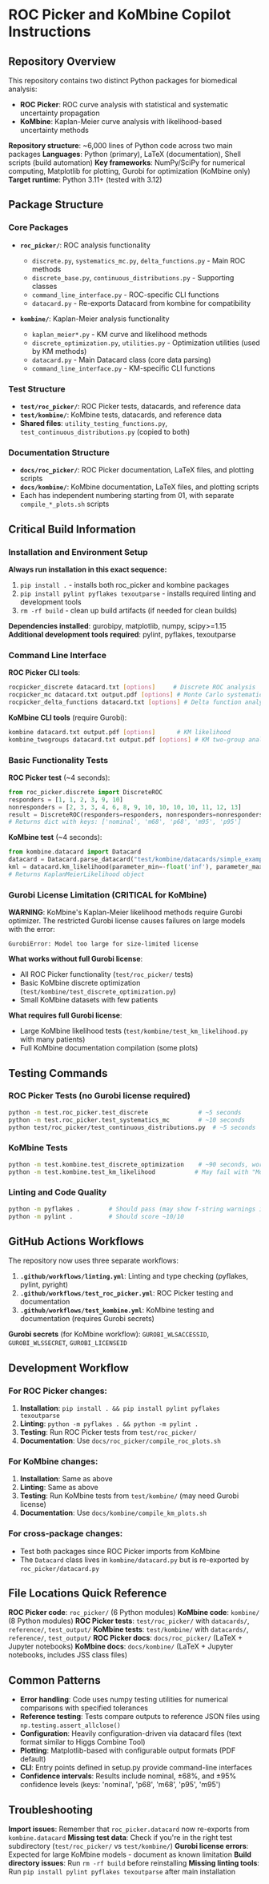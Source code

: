 # ROC Picker and KoMbine Copilot Instructions

## Repository Overview

This repository contains two distinct Python packages for biomedical analysis:

- **ROC Picker**: ROC curve analysis with statistical and systematic uncertainty propagation
- **KoMbine**: Kaplan-Meier curve analysis with likelihood-based uncertainty methods

**Repository structure**: ~6,000 lines of Python code across two main packages
**Languages**: Python (primary), LaTeX (documentation), Shell scripts (build automation)
**Key frameworks**: NumPy/SciPy for numerical computing, Matplotlib for plotting, Gurobi for optimization (KoMbine only)
**Target runtime**: Python 3.11+ (tested with 3.12)

## Package Structure

### Core Packages
- **`roc_picker/`**: ROC analysis functionality
  - `discrete.py`, `systematics_mc.py`, `delta_functions.py` - Main ROC methods
  - `discrete_base.py`, `continuous_distributions.py` - Supporting classes
  - `command_line_interface.py` - ROC-specific CLI functions
  - `datacard.py` - Re-exports Datacard from kombine for compatibility
  
- **`kombine/`**: Kaplan-Meier analysis functionality
  - `kaplan_meier*.py` - KM curve and likelihood methods
  - `discrete_optimization.py`, `utilities.py` - Optimization utilities (used by KM methods)
  - `datacard.py` - Main Datacard class (core data parsing)
  - `command_line_interface.py` - KM-specific CLI functions

### Test Structure
- **`test/roc_picker/`**: ROC Picker tests, datacards, and reference data
- **`test/kombine/`**: KoMbine tests, datacards, and reference data
- **Shared files**: `utility_testing_functions.py`, `test_continuous_distributions.py` (copied to both)

### Documentation Structure  
- **`docs/roc_picker/`**: ROC Picker documentation, LaTeX files, and plotting scripts
- **`docs/kombine/`**: KoMbine documentation, LaTeX files, and plotting scripts
- Each has independent numbering starting from 01, with separate `compile_*_plots.sh` scripts

## Critical Build Information

### Installation and Environment Setup

**Always run installation in this exact sequence:**
1. `pip install .` - installs both roc_picker and kombine packages
2. `pip install pylint pyflakes texoutparse` - installs required linting and development tools
3. `rm -rf build` - clean up build artifacts (if needed for clean builds)

**Dependencies installed**: gurobipy, matplotlib, numpy, scipy>=1.15
**Additional development tools required**: pylint, pyflakes, texoutparse

### Command Line Interface

**ROC Picker CLI tools**:
```bash
rocpicker_discrete datacard.txt [options]     # Discrete ROC analysis
rocpicker_mc datacard.txt output.pdf [options] # Monte Carlo systematics  
rocpicker_delta_functions datacard.txt [options] # Delta function analysis
```

**KoMbine CLI tools** (require Gurobi):
```bash
kombine datacard.txt output.pdf [options]      # KM likelihood 
kombine_twogroups datacard.txt output.pdf [options] # KM two-group analysis
```

### Basic Functionality Tests

**ROC Picker test** (~4 seconds):
```python
from roc_picker.discrete import DiscreteROC
responders = [1, 1, 2, 3, 9, 10]
nonresponders = [2, 3, 3, 4, 6, 8, 9, 10, 10, 10, 10, 11, 12, 13]
result = DiscreteROC(responders=responders, nonresponders=nonresponders).make_plots(npoints=100, yupperlim=20, show=False)
# Returns dict with keys: ['nominal', 'm68', 'p68', 'm95', 'p95']
```

**KoMbine test** (~4 seconds):
```python
from kombine.datacard import Datacard
datacard = Datacard.parse_datacard("test/kombine/datacards/simple_examples/simple_km_few_deaths.txt")
kml = datacard.km_likelihood(parameter_min=-float('inf'), parameter_max=0.45)
# Returns KaplanMeierLikelihood object
```

### Gurobi License Limitation (CRITICAL for KoMbine)

**WARNING**: KoMbine's Kaplan-Meier likelihood methods require Gurobi optimizer. The restricted Gurobi license causes failures on large models with the error:
```
GurobiError: Model too large for size-limited license
```

**What works without full Gurobi license**:
- All ROC Picker functionality (`test/roc_picker/` tests)
- Basic KoMbine discrete optimization (`test/kombine/test_discrete_optimization.py`)
- Small KoMbine datasets with few patients

**What requires full Gurobi license**:
- Large KoMbine likelihood tests (`test/kombine/test_km_likelihood.py` with many patients)
- Full KoMbine documentation compilation (some plots)

## Testing Commands

### ROC Picker Tests (no Gurobi license required)
```bash
python -m test.roc_picker.test_discrete              # ~5 seconds
python -m test.roc_picker.test_systematics_mc        # ~10 seconds
python test/roc_picker/test_continuous_distributions.py  # ~5 seconds
```

### KoMbine Tests
```bash
python -m test.kombine.test_discrete_optimization    # ~90 seconds, works with restricted license
python -m test.kombine.test_km_likelihood           # May fail with "Model too large" on restricted license
```

### Linting and Code Quality
```bash
python -m pyflakes .        # Should pass (may show f-string warnings in generated docs/)
python -m pylint .          # Should score ~10/10
```

## GitHub Actions Workflows

The repository now uses three separate workflows:

1. **`.github/workflows/linting.yml`**: Linting and type checking (pyflakes, pylint, pyright)
2. **`.github/workflows/test_roc_picker.yml`**: ROC Picker testing and documentation
3. **`.github/workflows/test_kombine.yml`**: KoMbine testing and documentation (requires Gurobi secrets)

**Gurobi secrets** (for KoMbine workflow): `GUROBI_WLSACCESSID`, `GUROBI_WLSSECRET`, `GUROBI_LICENSEID`

## Development Workflow

### For ROC Picker changes:
1. **Installation**: `pip install . && pip install pylint pyflakes texoutparse`
2. **Linting**: `python -m pyflakes . && python -m pylint .`
3. **Testing**: Run ROC Picker tests from `test/roc_picker/`
4. **Documentation**: Use `docs/roc_picker/compile_roc_plots.sh`

### For KoMbine changes:
1. **Installation**: Same as above
2. **Linting**: Same as above  
3. **Testing**: Run KoMbine tests from `test/kombine/` (may need Gurobi license)
4. **Documentation**: Use `docs/kombine/compile_km_plots.sh`

### For cross-package changes:
- Test both packages since ROC Picker imports from KoMbine
- The `Datacard` class lives in `kombine/datacard.py` but is re-exported by `roc_picker/datacard.py`

## File Locations Quick Reference

**ROC Picker code**: `roc_picker/` (6 Python modules)
**KoMbine code**: `kombine/` (8 Python modules)
**ROC Picker tests**: `test/roc_picker/` with `datacards/`, `reference/`, `test_output/`
**KoMbine tests**: `test/kombine/` with `datacards/`, `reference/`, `test_output/`
**ROC Picker docs**: `docs/roc_picker/` (LaTeX + Jupyter notebooks)
**KoMbine docs**: `docs/kombine/` (LaTeX + Jupyter notebooks, includes JSS class files)

## Common Patterns

- **Error handling**: Code uses numpy testing utilities for numerical comparisons with specified tolerances
- **Reference testing**: Tests compare outputs to reference JSON files using `np.testing.assert_allclose()`
- **Configuration**: Heavily configuration-driven via datacard files (text format similar to Higgs Combine Tool)
- **Plotting**: Matplotlib-based with configurable output formats (PDF default)
- **CLI**: Entry points defined in setup.py provide command-line interfaces
- **Confidence intervals**: Results include nominal, ±68%, and ±95% confidence levels (keys: 'nominal', 'p68', 'm68', 'p95', 'm95')

## Troubleshooting

**Import issues**: Remember that `roc_picker.datacard` now re-exports from `kombine.datacard`
**Missing test data**: Check if you're in the right test subdirectory (`test/roc_picker/` vs `test/kombine/`)
**Gurobi license errors**: Expected for large KoMbine models - document as known limitation
**Build directory issues**: Run `rm -rf build` before reinstalling
**Missing linting tools**: Run `pip install pylint pyflakes texoutparse` after main installation